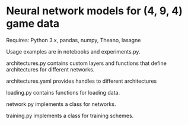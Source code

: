 # Neural network models for (4, 9, 4) game data

Requires: Python 3.x, pandas, numpy, Theano, lasagne

Usage examples are in notebooks and experiments.py.

architectures.py contains custom layers and functions that define architectures for different networks.

architectures.yaml provides handles to different architectures

loading.py contains functions for loading data.

network.py implements a class for networks.

training.py implements a class for training schemes.
